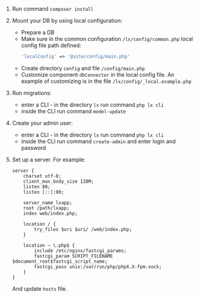 1. Run command `composer install`

2. Mount your DB by using local configuration:
    * Prepare a DB
    * Make sure in the common configuration `/lx/config/common.php` local config file path defined:
        ```php
        'localConfig' => '@site/config/main.php'
        ```
    * Create directory `config` and file `/config/main.php`
    * Customize component `dbConnector` in the local config file. An example of customizing is in the file `/lx/config/_local.example.php`

3. Run migrations:
    * enter a CLI - in the directory `lx` run command `php lx cli`
    * inside the CLI run command `model-update`

4. Create your admin user:
   * enter a CLI - in the directory `lx` run command `php lx cli`
   * inside the CLI run command `create-admin` and enter login and password

5. Set up a server. For example:
    ```
    server {
        charset utf-8;
        client_max_body_size 128M;
        listen 80;
        listen [::]:80;

        server_name lxapp;
        root /path/lxapp;
        index web/index.php;
 
        location / {
            try_files $uri $uri/ /web/index.php;
        }

        location ~ \.php$ {
            include /etc/nginx/fastcgi_params;
            fastcgi_param SCRIPT_FILENAME $document_root$fastcgi_script_name;
            fastcgi_pass unix:/var/run/php/phpX.X-fpm.sock;
        }
    }
    ```
    And update `hosts` file.

